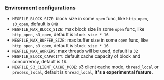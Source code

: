 ### Environment configurations
- `MEGFILE_BLOCK_SIZE`: block size in some `open` func, like `http_open`, `s3_open`, default is `8MB`
- `MEGFILE_MAX_BLOCK_SIZE`: max block size in some `open` func, like `http_open`, `s3_open`, default is `block size * 16`
- `MEGFILE_MAX_BUFFER_SIZE`: max buffer size in some `open` func, like `http_open`, `s3_open`, default is `block size * 16`
- `MEGFILE_MAX_WORKERS`: max threads will be used, default is `32`
- `MEGFILE_BLOCK_CAPACITY`: default cache capacity of block and concurrency, default is `16`
- `MEGFILE_S3_CLIENT_CACHE_MODE`: s3 client cache mode, `thread_local` or `process_local`, default is `thread_local`, **it's a experimental feature.**
